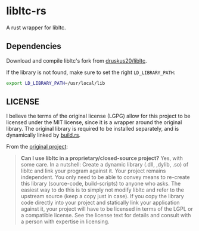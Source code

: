 # libltc-rs

A rust wrapper for libltc.

## Dependencies

Download and compile libltc's fork from [druskus20/libltc](https://github.com/druskus20/libltc).

If the library is not found, make sure to set the right `LD_LIBRARY_PATH`:

```bash
export LD_LIBRARY_PATH=/usr/local/lib 
```

## LICENSE

I believe the terms of the original license (LGPG) allow for this project to be
licensed under the MIT license, since it is a wrapper around the original
library. The original library is required to be installed separately, and 
is dynamically linked by [build.rs](./build.rs).

From the [original project](https://x42.github.io/libltc/index.html):

> **Can I use libltc in a proprietary/closed-source project?**
> Yes, with some care. In a nutshell:
> Create a dynamic library (.dll, ,dylib, .so) of libltc and link your program against it. Your project remains independent. You only need to be able to convey means to re-create this library (source-code, build-scripts) to anyone who asks. The easiest way to do this is to simply not modify libltc and refer to the upstream source (keep a copy just in case).
> If you copy the library code directly into your project and statically link your application against it, your project will have to be licensed in terms of the LGPL or a compatible license. See the license text for details and consult with a person with expertise in licensing.
